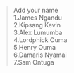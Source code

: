 > Add your name<br>
> 1.James Ngandu<br>
> 2.Kipsang Kevin<br>
> 3.Alex Lumumba <br>
> 4.Lordphick Ouma<br>
> 5.Henry Ouma<br>
> 6.Damaris Nyamai<br>
> 7.Sam Ontuga

